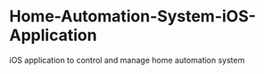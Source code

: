 # Home-Automation-System-iOS-Application
iOS application to control and manage home automation system
